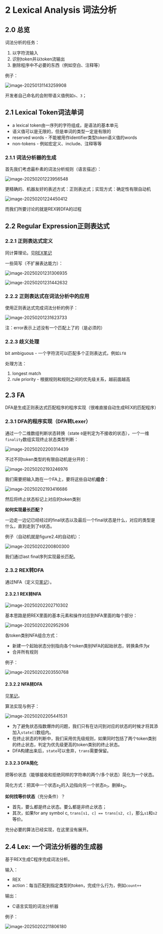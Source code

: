 # 2 Lexical Analysis 词法分析

## 2.0 总览

词法分析的任务：

1. 以字符流输入
2. 识别token并以token流输出
3. 删除程序中不必要的东西（例如空白、注释等）

例子：

![image-20250131143259908](./chap2.assets/image-20250131143259908.png)

开发者自己命名的会附带语义值例如`s`、`3`；

## 2.1 Lexical Token词法单词

- a lexical token由一序列的字符组成，是语法的基本单元
- 语义值可以是无限的，但是单词的类型一定是有限的
- reserved words - 不能被用作identifier类型token语义值的words
- non-tokens - 例如宏定义、include、注释等等

### 2.1.1 词法分析器的生成

首先我们考虑最朴素的词法分析规则（语言描述）：

![image-20250201223956548](./chap2.assets/image-20250201223956548.png)

更精确的、机器友好的表述方式：正则表达式；实现方式：确定性有限自动机

![image-20250201224450412](./chap2.assets/image-20250201224450412.png)

而我们所要讨论的就是REX转DFA的过程

## 2.2 Regular Expression正则表达式

### 2.2.1 正则表达式定义

同计算理论。见[REX笔记](https://tsuki0512.github.io/2024_fall/%E8%AE%A1%E7%AE%97%E7%90%86%E8%AE%BA/Lec2/)

一些简写（不扩展表达能力）：

![image-20250201231306935](./chap2.assets/image-20250201231306935.png)

![image-20250201231442632](./chap2.assets/image-20250201231442632.png)

### 2.2.2 正则表达式在词法分析中的应用

使用正则表达式完成词法分析的例子：

![image-20250201231623733](./chap2.assets/image-20250201231623733.png)

注：error表示上述没有一个匹配上了的（是必须的）

### 2.2.3 歧义处理

bit ambiguous - 一个字符流可以匹配多个正则表达式，例如`if8`

处理方法：

1. longest match
2. rule priority - 根据规则和规则之间的优先级关系，越前面越高

## 2.3 FA

DFA是生成正则表达式匹配程序的程序实现（很难直接自动生成REX的匹配程序）

### 2.3.1 DFA的程序实现（DFA转Lexer）

通过一个二维数组判断状态转换（state `0`是判定为不接收的状态），一个一维`finality`数组实现终止状态类型判断：

![image-20250202200314439](./chap2.assets/image-20250202200314439.png)

不过不同token类型的有限自动机是分开的：

![image-20250202193246976](./chap2.assets/image-20250202193246976.png)

我们需要把输入跑在一个FA上，要将这些自动机**组合**：

![image-20250202193416686](./chap2.assets/image-20250202193416686.png)

然后将终止状态标记上对应的token类别

**如何实现最长匹配？**

一边走一边记已经经过的final状态以及最后一个final状态是什么，对应的类型是什么，直到走到了`0`状态。

例子（自动机就是figure2.4的自动机）：

![image-20250202200800300](./chap2.assets/image-20250202200800300.png)

我们通过last final序列实现最长匹配。

### 2.3.2 REX转DFA

通过NFA（定义见[笔记](https://tsuki0512.github.io/2024_fall/%E8%AE%A1%E7%AE%97%E7%90%86%E8%AE%BA/Lec1/#nfa)）。

#### 2.3.2.1 REX转NFA

![image-20250202202710302](./chap2.assets/image-20250202202710302.png)

基本思路是把REX里面的基本元素和操作对应到NFA里面的每个部分：

![image-20250202202952936](./chap2.assets/image-20250202202952936.png)

各token类别NFA组合方式：

- 新建一个起始状态分别指向各个token类别NFA的起始状态，转换条件为$\epsilon$
- 合并所有规则

例子：

![image-20250202203550768](./chap2.assets/image-20250202203550768.png)

#### 2.3.2.2 NFA转DFA

见[笔记](https://tsuki0512.github.io/2024_fall/%E8%AE%A1%E7%AE%97%E7%90%86%E8%AE%BA/Lec1/#dfanfa)。

算法实现与例子：

![image-20250202205441531](./chap2.assets/image-20250202205441531.png)

- 为了避免状态指数爆炸的问题，我们只有在访问到对应的状态的时候才将其添加入`state[]`数组内。
- 在终止状态的判断中，我们采用优先级规则，如果同时包括了两个token类别的终止状态，判定为优先级更高的token类别的终止状态。
- DFA构建出来后，`state`可以舍弃，`trans`需要保留。

#### 2.3.2.3 DFA简化

把等价状态（能够接收和拒绝同样的字符串的两个/多个状态）简化为一个状态。

简化方式：把其中一个状态$s_2$的入边指向另一个状态$s_1$，删掉$s_2$。

**如何找等价状态**（充分条件）？

- 首先，要么都是终止状态。要么都是非终止状态；
- 其次，如果for any symbol c, `trans[s1, c] == trans[s2, c]`，那么`s1`和`s2`等价。

充分必要的算法已经实现，在这里没有展开。

## 2.4 Lex: 一个词法分析器的生成器

基于REX生成C程序完成词法分析。

输入：

- REX
- action：每当匹配到指定类型的token，完成什么行为，例如`count++`

输出：

- C语言实现的词法分析器

例子：

![image-20250202211806180](./chap2.assets/image-20250202211806180.png)
